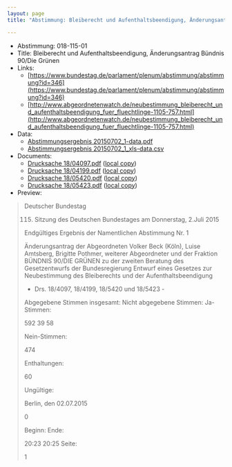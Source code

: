 ```yaml
---
layout: page
title: "Abstimmung: Bleiberecht und Aufenthaltsbeendigung, Änderungsantrag Bündnis 90/Die Grünen"

---
```


* Abstimmung: 018-115-01
* Title: Bleiberecht und Aufenthaltsbeendigung, Änderungsantrag Bündnis 90/Die Grünen
* Links: 
    * [https://www.bundestag.de/parlament/plenum/abstimmung/abstimmung?id=346](https://www.bundestag.de/parlament/plenum/abstimmung/abstimmung?id=346)
    * [http://www.abgeordnetenwatch.de/neubestimmung_bleiberecht_und_aufenthaltsbeendigung_fuer_fluechtlinge-1105-757.html](http://www.abgeordnetenwatch.de/neubestimmung_bleiberecht_und_aufenthaltsbeendigung_fuer_fluechtlinge-1105-757.html)
* Data: 
    * [Abstimmungsergebnis 20150702_1-data.pdf](/res/abstimmungsliste/20150702_1-data.pdf)
    * [Abstimmungsergebnis 20150702_1_xls-data.csv](/res/abstimmungsliste/analyses/20150702_1_xls-data.csv)
* Documents: 
    * [Drucksache 18/04097.pdf](http://dip21.bundestag.de/dip21/btd/18/040/1804097.pdf) ([local copy](/res/abstimmungsdaten/018-115-01/1804097.pdf))
    * [Drucksache 18/04199.pdf](http://dip21.bundestag.de/dip21/btd/18/041/1804199.pdf) ([local copy](/res/abstimmungsdaten/018-115-01/1804199.pdf))
    * [Drucksache 18/05420.pdf](http://dip21.bundestag.de/dip21/btd/18/054/1805420.pdf) ([local copy](/res/abstimmungsdaten/018-115-01/1805420.pdf))
    * [Drucksache 18/05423.pdf](http://dip21.bundestag.de/dip21/btd/18/054/1805423.pdf) ([local copy](/res/abstimmungsdaten/018-115-01/1805423.pdf))
* Preview: 
> Deutscher Bundestag
> 
> 115. Sitzung des Deutschen Bundestages
> am Donnerstag, 2.Juli 2015
> 
> Endgültiges Ergebnis der Namentlichen Abstimmung Nr. 1
> 
> Änderungsantrag der Abgeordneten Volker Beck (Köln), Luise Amtsberg, Brigitte Pothmer,
> weiterer Abgeordneter und der Fraktion BÜNDNIS 90/DIE GRÜNEN
> zu der zweiten Beratung des Gesetzentwurfs der Bundesregierung
> Entwurf eines Gesetzes zur Neubestimmung des Bleiberechts und der
> Aufenthaltsbeendigung
> - Drs. 18/4097, 18/4199, 18/5420 und 18/5423 -
> 
> Abgegebene Stimmen insgesamt:
> Nicht abgegebene Stimmen:
> Ja-Stimmen:
> 
> 592
> 39
> 58
> 
> Nein-Stimmen:
> 
> 474
> 
> Enthaltungen:
> 
> 60
> 
> Ungültige:
> 
> Berlin, den 02.07.2015
> 
> 0
> 
> Beginn:
> Ende:
> 
> 20:23
> 20:25
> Seite:
> 
> 1
> 
> 
